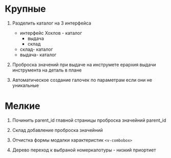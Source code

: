 # Крупные

1. Разделить каталог на 3 интерфейса

   - интерфейс Хохлов - каталог
     - выдача
     - склад
   - склад- каталог
   - выдача- каталог

1. Проброска значений при выдаче на инструмете
   ерархия выдачи инструмента на деталь в плане

1. Автоматическое создание галочек по параметрам если они не уникальные

# Мелкие

1. Починить parent_id главной страницы
   проброска значейний parent_id

1. Склад добавление проброска значейний

1. Отчистка формы модалки характеристик `<v-combobox>`

1. Дерево переход к выбраной номеркалотуры - низкий приортиет
